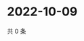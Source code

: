 # 2022-10-09

共 0 条

<!-- BEGIN WEIBO -->
<!-- 最后更新时间 Sun Oct 09 2022 07:21:14 GMT+0800 (China Standard Time) -->

<!-- END WEIBO -->
